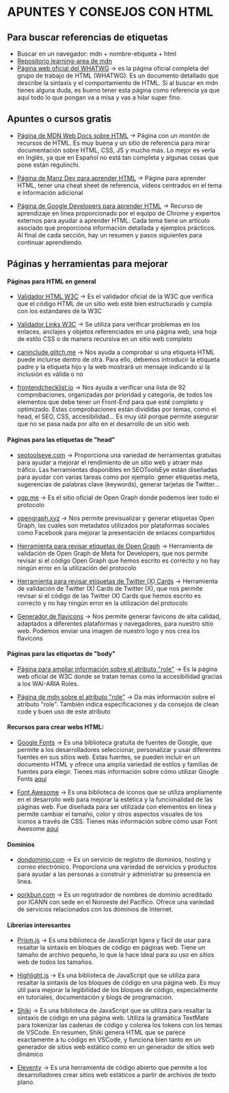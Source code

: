 # APUNTES Y CONSEJOS CON HTML
## Para buscar referencias de etiquetas
- Buscar en un navegador: mdn + nombre-etiqueta + html 
- [Repositorio learning-area de mdn](https://github.com/mdn/learning-area)
- [Página web oficial del WHATWG](https://html.spec.whatwg.org/multipage/) -> es la página oficial completa del grupo de trabajo de HTML (WHATWG). Es un documento detallado que describe la sintaxis y el comportamiento de HTML. Si al buscar en mdn tienes alguna duda, es bueno tener esta página como referencia ya que aquí todo lo que pongan va a misa y vas a hilar super fino.

## Apuntes o cursos gratis
- [Página de MDN Web Docs sobre HTML](https://developer.mozilla.org/en/docs/Web/HTML) -> Página con un montón de recursos de HTML. Es muy buena y un sitio de referencia para mirar documentación sobre HTML, CSS, JS y mucho más. Lo mejor es verla en Inglés, ya que en Español no está tan completa y algunas cosas que pone están regulinchi.

- [Página de Manz Dev para aprender HTML](https://lenguajehtml.com/) -> Página para aprender HTML, tener una cheat sheet de referencia, vídeos centrados en el tema e información adicional

- [Página de Google Developers para aprender HTML](https://web.dev/learn/html) -> Recurso de aprendizaje en línea proporcionado por el equipo de Chrome y expertos externos para ayudar a aprender HTML. Cada tema tiene un artículo asociado que proporciona información detallada y ejemplos prácticos. Al final de cada sección, hay un resumen y pasos siguientes para continuar aprendiendo.

## Páginas y herramientas para mejorar
#### Páginas para HTML en general
- [Validador HTML W3C](https://validator.w3.org/) -> Es el validador oficial de la W3C que verifica que el código HTML de un sitio web esté bien estructurado y cumpla con los estándares de la W3C

- [Validador Links W3C](https://validator.w3.org/checklink) -> Se utiliza para verificar problemas en los enlaces, anclajes y objetos referenciados en una página web, una hoja de estilo CSS o de manera recursiva en un sitio web completo 

- [caninclude.glitch.me](https://caninclude.glitch.me/) -> Nos ayuda a comprobar si una etiqueta HTML puede incluirse dentro de otra. Para ello, debemos introducir la etiqueta padre y la etiqueta hijo y la web mostrará un mensaje indicando si la inclusión es válida o no

- [frontendchecklist.io](https://frontendchecklist.io/) -> Nos ayuda a verificar una lista de 92 comprobaciones, organizadas por prioridad y categoría, de todos los elementos que debe tener un Front-End para que esté completo y optimizado. Estas comprobaciones están divididas por temas, como el head, el SEO, CSS, accesibilidad... Es muy útil porque permite asegurar que no se pasa nada por alto en el desarrollo de un sitio web

#### Páginas para las etiquetas de "head"

- [seotoolseye.com](https://seotoolseye.com/) -> Proporciona una variedad de herramientas gratuitas para ayudar a mejorar el rendimiento de un sitio web y atraer más tráfico. Las herramientas disponibles en SEOToolsEye están diseñadas para ayudar con varias tareas como por ejemplo: gener etiquetas meta, sugerencias de palabras clave (keywords), generar tarjetas de Twitter...

- [ogp.me](https://ogp.me/) -> Es el sitio oficial de Open Graph donde podemos leer todo el protocolo

- [opengraph.xyz](https://www.opengraph.xyz/) -> Nos permite previsualizar y generar etiquetas Open Graph, las cuales son metadatos utilizados por plataformas sociales como Facebook para mejorar la presentación de enlaces compartidos

- [Herramienta para revisar etiquetas de Open Graph](https://developers.facebook.com/tools/debug/) -> Herramienta de validación de Open Graph de Meta for Developers, que nos permite revisar si el código Open Graph que hemos escrito es correcto y no hay ningún error en la utilización del protocolo

- [Herramienta para revisar etiquetas de Twitter (X) Cards](https://cards-dev.twitter.com/validator) -> Herramienta de validación de Twitter (X) Cards de Twitter (X), que nos permite revisar si el código de las Twitter (X) Cards que hemos escrito es correcto y no hay ningún error en la utilización del protocolo

- [Generador de flavicons](https://realfavicongenerator.net/) -> Nos permite generar favicons de alta calidad, adaptados a diferentes plataformas y navegadores, para nuestro sitio web. Podemos enviar una imagen de nuestro logo y nos crea los flavicons

#### Páginas para las etiquetas de "body"

- [Página para ampliar información sobre el atributo "role"](https://w3c.github.io/aria/#introroles) -> Es la página web oficial de W3C donde se tratan temas como la accesibilidad gracias a los WAI-ARIA Roles.

- [Página de mdn sobre el atributo "role"](https://developer.mozilla.org/en-US/docs/Web/Accessibility/ARIA/Roles) -> Da más información sobre el atributo "role". También indica especificaciones y da consejos de clean code y buen uso de este atributo

#### Recursos para crear webs HTML:
- [Google Fonts](https://fonts.google.com/) -> Es una biblioteca gratuita de fuentes de Google, que permite a los desarrolladores seleccionar, personalizar y usar diferentes fuentes en sus sitios web. Estas fuentes, se pueden incluir en un documento HTML y ofrece una amplia variedad de estilos y familias de fuentes para elegir. Tienes más información sobre cómo utilizar Google Fonts [aquí](https://developers.google.com/fonts/docs/getting_started?hl=es-419)

- [Font Awesome](https://fontawesome.com/) -> Es una biblioteca de iconos que se utiliza ampliamente en el desarrollo web para mejorar la estética y la funcionalidad de las páginas web. Fue diseñada para ser utilizada con elementos en línea y permite cambiar el tamaño, color y otros aspectos visuales de los iconos a través de CSS. Tienes más información sobre cómo usar Font Awesome [aquí](https://fontawesome.com/v4/get-started/)

#### Dominios

- [dondominio.com](https://www.dondominio.com/es/) -> Es un servicio de registro de dominios, hosting y correo electrónico. Proporciona una variedad de servicios y productos para ayudar a las personas a construir y administrar su presencia en línea.

- [porkbun.com](https://porkbun.com/) -> Es un registrador de nombres de dominio acreditado por ICANN con sede en el Noroeste del Pacífico. Ofrece una variedad de servicios relacionados con los dominios de Internet.


#### Librerías interesantes
- [Prism.js](https://prismjs.com/) -> Es una biblioteca de JavaScript ligera y fácil de usar para resaltar la sintaxis en bloques de código en páginas web. Tiene un tamaño de archivo pequeño, lo que la hace ideal para su uso en sitios web de todos los tamaños.

- [Highlight.js](https://highlightjs.org/) -> Es una biblioteca de JavaScript que se utiliza para resaltar la sintaxis de los bloques de código en una página web. Es muy útil para mejorar la legibilidad de los bloques de código, especialmente en tutoriales, documentación y blogs de programación.

- [Shiki](https://shiki.matsu.io/) -> Es una biblioteca de JavaScript que se utiliza para resaltar la sintaxis de código en una página web. Utiliza la gramática TextMate para tokenizar las cadenas de código y colorea los tokens con los temas de VSCode. En resumen, Shiki genera HTML que se parece exactamente a tu código en VSCode, y funciona bien tanto en un generador de sitios web estático como en un generador de sitios web dinámico

- [Eleventy](https://www.11ty.dev/) -> Es una herramienta de código abierto que permite a los desarrolladores crear sitios web estáticos a partir de archivos de texto plano.

